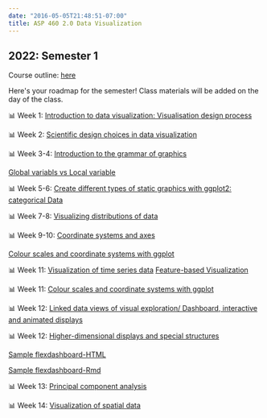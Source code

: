 ```yaml
---
date: "2016-05-05T21:48:51-07:00"
title: ASP 460 2.0 Data Visualization 
---
```


## 2022: Semester 1

Course outline: [here](/CO/ASP_460_20_DataVisualisation.pdf)

Here's your roadmap for the semester! Class materials will be added on the day of the class.



 📊 Week 1: [Introduction to data visualization: Visualisation design process](/slides/lesson1viz.html) 


📊 Week 2: [Scientific design choices in data visualization](/slides/lesson4viz2021.html)


📊 Week 3-4: [Introduction to the grammar of graphics](/slides/lesson3viz2021.html)

[Global variabls vs Local variable](/geom.html)


📊 Week 5-6:  [Create different types of static graphics with ggplot2: categorical Data](/slides/Data_visualization_2022.html)


📊 Week 7-8: [Visualizing distributions of data](/slides/dis22.html)

📊 Week 9-10: [Coordinate systems and axes](/slides/lesson5viz2021.html)

[Colour scales and coordinate systems with ggplot](/slides/lesson6viz2021.html)


📊 Week 11: [Visualization of time series data](/slides/tsviz2021.html) [Feature-based Visualization](https://thiyangt.github.io/RLadiesMLTS/index.html#1)

📊 Week 11: [Colour scales and coordinate systems with ggplot](/slides/lesson6viz2021.html)

📊 Week 12:  [Linked data views of visual exploration/ Dashboard, interactive and animated displays](/slides/interactiveplots.html)

📊 Week 12: [Higher-dimensional displays and special structures](/slides/hd.html)

[Sample flexdashboard-HTML](/slides/flexdashboard/Flexdashboard1.html)

[Sample flexdashboard-Rmd](/slides/flexdashboard/Flexdashboard1.Rmd)

📊 Week 13: [Principal component analysis](/slides/pc2021.html)

📊 Week 14: [Visualization of spatial data](https://rladiescolombo.netlify.app/talk/3_map/)